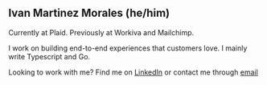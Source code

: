 Ivan Martinez Morales (he/him)
---

Currently at Plaid. Previously at Workiva and Mailchimp. 

I work on building end-to-end experiences that customers love. I mainly write Typescript and Go. 

Looking to work with me? Find me on [LinkedIn](https://www.linkedin.com/in/imartinezmorales) or contact me through [email](mailto:ivan.martinez.morales@gmail.com)
